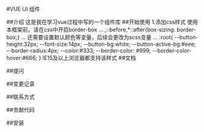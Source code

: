 #VUE UI 组件

##介绍
这是我在学习vue过程中写的一个组件库
##开始使用
1.添加css样式
    使用本框架前，请在css中开启border-box
    ...
    *,*::before,*::after{box-sizing: border-box;}
    ...
    还需要设置默认颜色等变量，后续会更改为scss变量
    ...
    :root{
        --button-height:32px;
        --font-size:14px;
        --button-bg:white;
        --button-active-bg:#eee;
        --border-radius:4px;
        --color:#333;
        --border-color: #999;
        --border-color-hover:#666;
    }
    IE15及以上浏览器都支持该样式
##文档

##提问

##变更记录

##联系方式

##贡献代码

##安装



